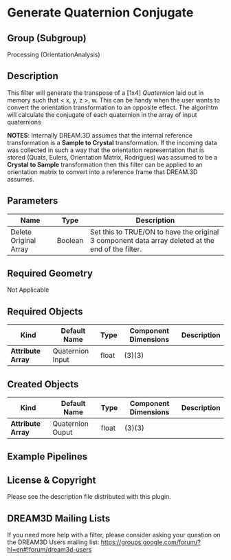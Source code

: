 # Generate Quaternion Conjugate #

## Group (Subgroup) ##

Processing (OrientationAnalysis)

## Description ##

This filter will generate the transpose of a [1x4] _Quaternion_ laid out in memory such that < x, y, z >, w. This can be handy when the user wants to convert the orientation transformation to an opposite effect. The algorihtm will calculate the conjugate of each quaternion in the array of input quaternions

**NOTES**: Internally DREAM.3D assumes that the internal reference transformation is a **Sample to Crystal** transformation. If the incoming data was collected in such a way that the orientation representation that is stored (Quats, Eulers, Orientation Matrix, Rodrigues) was assumed to be a **Crystal to Sample** transformation then this filter can be applied to an orientation matrix to convert into a reference frame that DREAM.3D assumes.


## Parameters ##

| Name | Type | Description |
|------|------|------|
| Delete Original Array | Boolean | Set this to TRUE/ON to have the original 3 component data array deleted at the end of the filter. |

## Required Geometry ##

Not Applicable

## Required Objects ##

| Kind | Default Name | Type | Component Dimensions | Description |
|------|--------------|-------------|---------|-----|
| **Attribute Array** | Quaternion Input | float | (3)(3) |  |

## Created Objects ##

| Kind | Default Name | Type | Component Dimensions | Description |
|------|--------------|-------------|---------|-----|
| **Attribute Array** | Quaternion Ouput | float | (3)(3) |  |


## Example Pipelines ##


## License & Copyright ##

Please see the description file distributed with this plugin.

## DREAM3D Mailing Lists ##

If you need more help with a filter, please consider asking your question on the DREAM3D Users mailing list:
https://groups.google.com/forum/?hl=en#!forum/dream3d-users